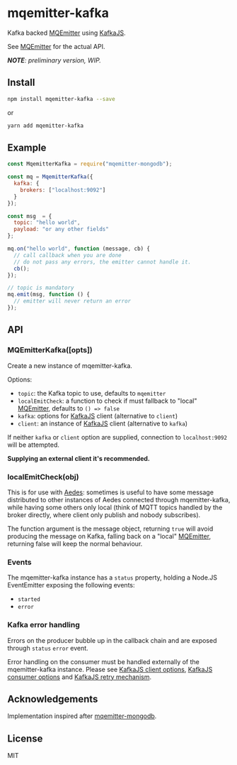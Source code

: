 # mqemitter-kafka

Kafka backed [MQEmitter](http://github.com/mcollina/mqemitter) using [KafkaJS](https://kafka.js.org/).

See [MQEmitter](http://github.com/mcollina/mqemitter) for the actual API.

_**NOTE**: preliminary version, WIP._

## Install

```bash
npm install mqemitter-kafka --save
```

or

```bash
yarn add mqemitter-kafka
```

## Example

```js
const MqemitterKafka = require("mqemitter-mongodb");

const mq = MqemitterKafka({
  kafka: {
    brokers: ["localhost:9092"]
  }
});

const msg  = {
  topic: "hello world",
  payload: "or any other fields"
};

mq.on("hello world", function (message, cb) {
  // call callback when you are done
  // do not pass any errors, the emitter cannot handle it.
  cb();
});

// topic is mandatory
mq.emit(msg, function () {
  // emitter will never return an error
});
```

## API

### MQEmitterKafka([opts])

Create a new instance of mqemitter-kafka.

Options:

* `topic`: the Kafka topic to use, defaults to `mqemitter`
* `localEmitCheck`: a function to check if must fallback to "local" [MQEmitter](http://github.com/mcollina/mqemitter), defaults to `() => false`
* `kafka`: options for [KafkaJS](https://kafka.js.org/) client (alternative to `client`)
* `client`: an instance of [KafkaJS](https://kafka.js.org/) client (alternative to `kafka`)

If neither `kafka` or `client` option are supplied, connection to `localhost:9092` will be attempted.

**Supplying an external client it's recommended.**

### localEmitCheck(obj)

This is for use with [Aedes](https://github.com/moscajs/aedes): sometimes is useful to have some message distributed to other instances of Aedes connected through mqemitter-kafka, while having some others only local (think of MQTT topics handled by the broker directly, where client only publish and nobody subscribes).

The function argument is the message object, returning `true` will avoid producing the message on Kafka, falling back on a "local" [MQEmitter](http://github.com/mcollina/mqemitter), returning false will keep the normal behaviour.

### Events

The mqemitter-kafka instance has a `status` property, holding a Node.JS EventEmitter exposing the following events:

* `started`
* `error`

### Kafka error handling

Errors on the producer bubble up in the callback chain and are exposed through `status` `error` event.

Error handling on the consumer must be handled externally of the mqemitter-kafka instance. Please see [KafkaJS client options](https://kafka.js.org/docs/configuration#options), [KafkaJS consumer options](https://kafka.js.org/docs/consuming#options) and [KafkaJS retry mechanism](https://kafka.js.org/docs/retry-detailed).

## Acknowledgements

Implementation inspired after [mqemitter-mongodb](https://github.com/mcollina/mqemitter-mongodb).

## License

MIT
